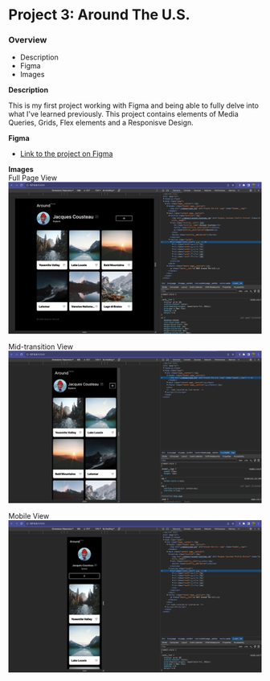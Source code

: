 # Project 3: Around The U.S.

### Overview  

* Description 
* Figma  
* Images  
  
**Description**
  
This is my first project working with Figma and being able to fully delve into what I've learned previously. This project contains elements of Media Queries, Grids, Flex elements and a Responisve Design.
  
**Figma**  
  
* [Link to the project on Figma](https://www.figma.com/file/ii4xxsJ0ghevUOcssTlHZv/Sprint-3%3A-Around-the-US?node-id=0%3A1)  
  
**Images**  
  Full Page View
![alt text](./images/demo/Full%20Screen.png)

Mid-transition View
![alt text](./images/demo/Mid-size.png)

Mobile View
![alt text](./images/demo/Mobile.png)
